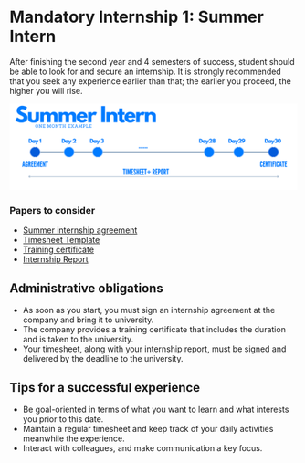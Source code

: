 <br>
<br>

# Mandatory Internship 1: Summer Intern
After finishing the second year and 4 semesters of success, student should be able to look for and secure an internship. It is strongly recommended that you seek any experience earlier than that; the earlier you proceed, the higher you will rise.

![BRANCH_INSIGHT](images/InternsAssets/summerintern.png)
### Papers to consider 
- [Summer internship agreement](https://github.com/Y4HYA4/TheRealBachelorsDocs/blob/main/docs/images/InternsAssets/Convention-Stage-ete.pdf)
- [Timesheet Template](https://github.com/Y4HYA4/TheRealBachelorsDocs/blob/main/docs/images/InternsAssets/Journal-de-stage.docx)
- [Training certificate]()
- [Internship Report](https://github.com/Y4HYA4/ExperienceInCloud/tree/main/First_InternReport#internship-report-at-linedata)

## Administrative obligations

- As soon as you start, you must sign an internship agreement at the company and bring it to university.
- The company provides a training certificate that includes the duration and is taken to the university.
- Your timesheet, along with your internship report, must be signed and delivered by the deadline to the university.

## Tips for a successful experience
- Be goal-oriented in terms of what you want to learn and what interests you prior to this date.
- Maintain a regular timesheet and keep track of your daily activities meanwhile the experience.
- Interact with colleagues, and make communication a key focus.




